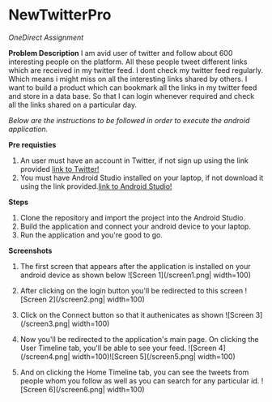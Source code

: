 # NewTwitterPro
*OneDirect Assignment*

**Problem Description**
I am avid user of twitter and  follow about 600 interesting people on the platform. All these people tweet different links which are received in my twitter feed.
I dont check my twitter feed regularly. Which means i might miss on all the interesting links shared by others. I want to build a product which can bookmark all the links in my twitter feed and store in a data base. So that I can login whenever required and check all the links shared on  a particular day.


*Below are the instructions to be followed in order to execute the android application.*

**Pre requisties**
1. An user must have an account in Twitter, if not sign up using the link provided [link to Twitter!](https://twitter.com/i/flow/signup?lang=en)
2. You must have Android Studio installed on your laptop, if not download it using the link provided.[link to Android Studio!](https://developer.android.com/studio/)


**Steps**
1. Clone the repository and import the project into the Android Studio.
2. Build the application and connect your android device to your laptop.
3. Run the application and you're good to go.


**Screenshots**
1. The first screen that appears after the application is installed on your android device as shown below ![Screen 1](/screen1.png| width=100)

2. After clicking on the login button you'll be redirected to this screen ![Screen 2](/screen2.png| width=100)

3. Click on the Connect button so that it authenicates as shown ![Screen 3](/screen3.png| width=100)

4. Now you'll be redirected to the application's main page. On clicking the User Timeline tab, you'll be able to see your feed. ![Screen 4](/screen4.png| width=100)![Screen 5](/screen5.png| width=100)

5. And on clicking the Home Timeline tab, you can see the tweets from people whom you follow as well as you can search for any particular id. ![Screen 6](/screen6.png| width=100)

